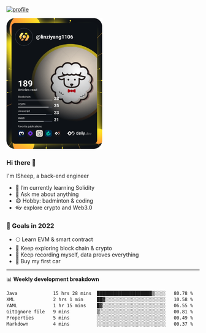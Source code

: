 [![profile](http://img.codelin.xyz/hello-im-isheep.svg)](https://www.calligrapher.ai/)

<a href="https://app.daily.dev/linziyang1106"><img src="/devcard.png" width="250" alt="ISheep's Dev Card"/></a>

### Hi there 🐏

I'm ISheep, a back-end engineer

- 🔭 I’m currently learning Solidity
- 💬 Ask me about anything
- 😄 Hobby: badminton & coding
- 👓 explore crypto and Web3.0

### 🚀 Goals in 2022
+ 🌕 Learn EVM & smart contract
+ 🤔 Keep exploring block chain & crypto
+ 🐏 Keep recording myself, data proves everything
+ 🚗 Buy my first car

-------

📊 **Weekly development breakdown**
<!--START_SECTION:waka-->

```text
Java             15 hrs 28 mins  ████████████████████▒░░░░   80.78 %
XML              2 hrs 1 min     ██▓░░░░░░░░░░░░░░░░░░░░░░   10.58 %
YAML             1 hr 15 mins    █▓░░░░░░░░░░░░░░░░░░░░░░░   06.55 %
GitIgnore file   9 mins          ▒░░░░░░░░░░░░░░░░░░░░░░░░   00.81 %
Properties       5 mins          ░░░░░░░░░░░░░░░░░░░░░░░░░   00.49 %
Markdown         4 mins          ░░░░░░░░░░░░░░░░░░░░░░░░░   00.37 %
```

<!--END_SECTION:waka-->
